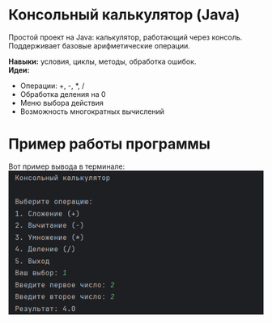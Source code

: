 # Консольный калькулятор (Java)
Простой проект на Java: калькулятор, работающий через консоль. Поддерживает базовые арифметические операции.

**Навыки:** условия, циклы, методы, обработка ошибок.  
**Идеи:**
- Операции: +, -, *, /
- Обработка деления на 0
- Меню выбора действия
- Возможность многократных вычислений

# Пример работы программы

Вот пример вывода в терминале:
![Скриншот терминала](src/resources/images/calculator-terminal.png)
